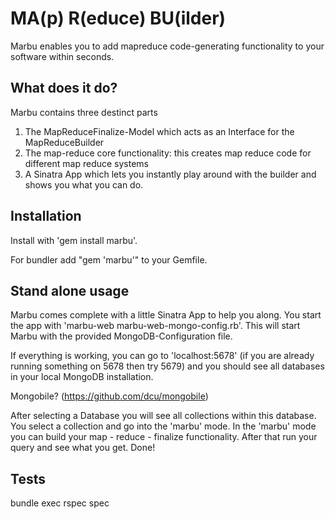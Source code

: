 MA(p) R(educe) BU(ilder)
========================

Marbu enables you to add mapreduce code-generating functionality to your software within seconds.

What does it do?
----------------

Marbu contains three destinct parts

1. The MapReduceFinalize-Model which acts as an Interface for the MapReduceBuilder
2. The map-reduce core functionality: this creates map reduce code for different map reduce systems
3. A Sinatra App which lets you instantly play around with the builder and shows you what you can do.

Installation
-----------------
Install with 'gem install marbu'.

For bundler add "gem 'marbu'" to your Gemfile.

Stand alone usage
-----------------

Marbu comes complete with a little Sinatra App to help you along. You start the app with 'marbu-web marbu-web-mongo-config.rb'.
This will start Marbu with the provided MongoDB-Configuration file.

If everything is working, you can go to 'localhost:5678' (if you are already running something on 5678 then try 5679) and
you should see all databases in your local MongoDB installation.

Mongobile? (https://github.com/dcu/mongobile)

After selecting a Database you will see all collections within this database. You select a collection and go into the 'marbu' mode.
In the 'marbu' mode you can build your map - reduce - finalize functionality. After that run your query and see what you get. Done!


Tests
-----------------
bundle exec rspec spec